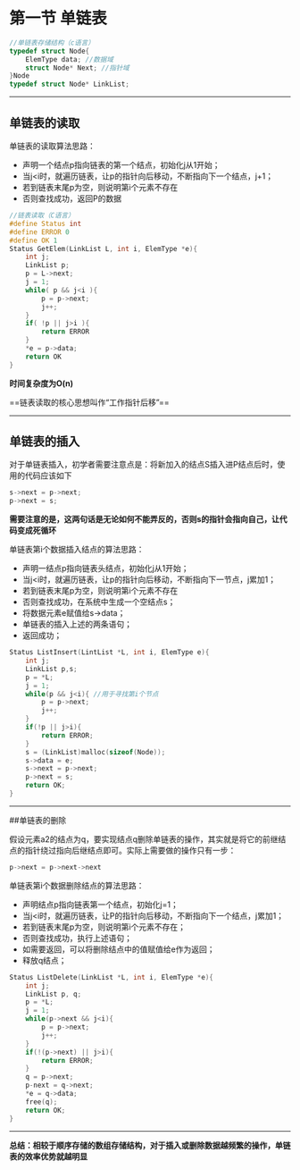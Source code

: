 # 第一节 单链表
```c
//单链表存储结构（c语言）
typedef struct Node{
    ElemType data; //数据域
    struct Node* Next; //指针域
}Node
typedef struct Node* LinkList;
```
---

## 单链表的读取

单链表的读取算法思路：
- 声明一个结点p指向链表的第一个结点，初始化j从1开始；
- 当j<i时，就遍历链表，让p的指针向后移动，不断指向下一个结点，j+1；
- 若到链表末尾p为空，则说明第i个元素不存在
- 否则查找成功，返回P的数据

```c
//链表读取（C语言）
#define Status int
#define ERROR 0
#define OK 1
Status GetElem(LinkList L, int i, ElemType *e){
    int j;
    LinkList p;
    p = L->next;
    j = 1;
    while( p && j<i ){
        p = p->next;
        j++;
    }
    if( !p || j>i ){
        return ERROR
    }
    *e = p->data;
    return OK
}
```
**时间复杂度为O(n)**

==链表读取的核心思想叫作“工作指针后移”==

---

## 单链表的插入

对于单链表插入，初学者需要注意点是：将新加入的结点S插入进P结点后时，使用的代码应该如下

```c
s->next = p->next;
p->next = s;
```

**需要注意的是，这两句话是无论如何不能弄反的，否则s的指针会指向自己，让代码变成死循环**

单链表第i个数据插入结点的算法思路：

- 声明一结点p指向链表头结点，初始化j从1开始；
- 当j<i时，就遍历链表，让p的指针向后移动，不断指向下一节点，j累加1；
- 若到链表末尾p为空，则说明第i个元素不存在
- 否则查找成功，在系统中生成一个空结点s；
- 将数据元素e赋值给s->data；
- 单链表的插入上述的两条语句；
- 返回成功；

```c
Status ListInsert(LintList *L, int i, ElemType e){
    int j;
    LinkList p,s;
    p = *L;
    j = 1;
    while(p && j<i){ //用于寻找第i个节点
        p = p->next;
        j++;
    }
    if(!p || j>i){
        return ERROR;
    }
    s = (LinkList)malloc(sizeof(Node));
    s->data = e;
    s->next = p->next;
    p->next = s;
    return OK;
}
```

---

##单链表的删除

假设元素a2的结点为q，要实现结点q删除单链表的操作，其实就是将它的前继结点的指针绕过指向后继结点即可。实际上需要做的操作只有一步：

```c
p->next = p->next->next
```

单链表第i个数据删除结点的算法思路：

- 声明结点p指向链表第一个结点，初始化j=1；
- 当j<i时，就遍历链表，让P的指针向后移动，不断指向下一个结点，j累加1；
- 若到链表末尾p为空，则说明第i个元素不存在；
- 否则查找成功，执行上述语句；
- 如需要返回，可以将删除结点中的值赋值给e作为返回；
- 释放q结点；

```c
Status ListDelete(LinkList *L, int i, ElemType *e){
    int j;
    LinkList p, q;
    p = *L;
    j = 1;
    while(p->next && j<i){
        p = p->next;
        j++;
    }
    if(!(p->next) || j>i){
        return ERROR;
    }
    q = p->next;
    p-next = q->next;
    *e = q->data;
    free(q);
    return OK;
}
```

---

**总结：相较于顺序存储的数组存储结构，对于插入或删除数据越频繁的操作，单链表的效率优势就越明显**

